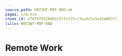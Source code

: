 ```yaml
---
source_path: H07JWT-PDF-ENG.md
pages: n/a-n/a
chunk_id: e787b7992b68b192fcf15cc7ea3e2a3e434062f1
title: H07JWT-PDF-ENG
---
```

# Remote Work
